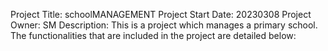 Project Title: schoolMANAGEMENT
Project Start Date: 20230308
Project Owner: SM
Description:
This is a project which manages a primary school. The functionalities that are included in the project are detailed below:

